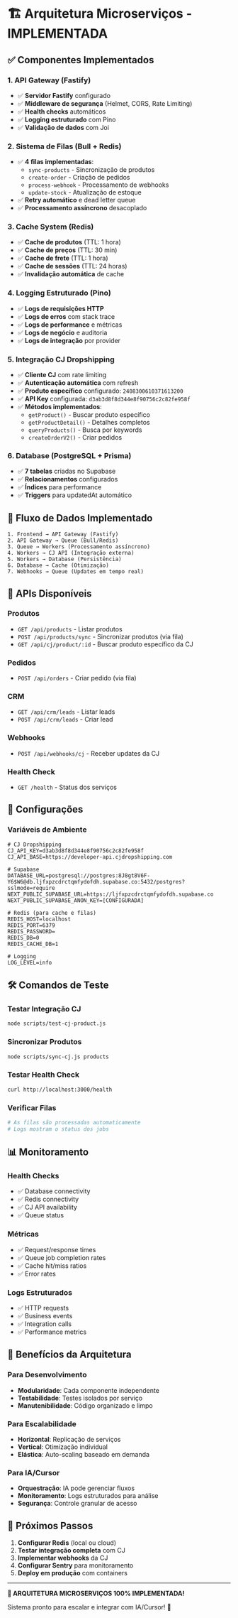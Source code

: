 # 🏗️ Arquitetura Microserviços - IMPLEMENTADA

## ✅ **Componentes Implementados**

### 1. **API Gateway (Fastify)**
- ✅ **Servidor Fastify** configurado
- ✅ **Middleware de segurança** (Helmet, CORS, Rate Limiting)
- ✅ **Health checks** automáticos
- ✅ **Logging estruturado** com Pino
- ✅ **Validação de dados** com Joi

### 2. **Sistema de Filas (Bull + Redis)**
- ✅ **4 filas implementadas**:
  - `sync-products` - Sincronização de produtos
  - `create-order` - Criação de pedidos
  - `process-webhook` - Processamento de webhooks
  - `update-stock` - Atualização de estoque
- ✅ **Retry automático** e dead letter queue
- ✅ **Processamento assíncrono** desacoplado

### 3. **Cache System (Redis)**
- ✅ **Cache de produtos** (TTL: 1 hora)
- ✅ **Cache de preços** (TTL: 30 min)
- ✅ **Cache de frete** (TTL: 1 hora)
- ✅ **Cache de sessões** (TTL: 24 horas)
- ✅ **Invalidação automática** de cache

### 4. **Logging Estruturado (Pino)**
- ✅ **Logs de requisições HTTP**
- ✅ **Logs de erros** com stack trace
- ✅ **Logs de performance** e métricas
- ✅ **Logs de negócio** e auditoria
- ✅ **Logs de integração** por provider

### 5. **Integração CJ Dropshipping**
- ✅ **Cliente CJ** com rate limiting
- ✅ **Autenticação automática** com refresh
- ✅ **Produto específico** configurado: `2408300610371613200`
- ✅ **API Key** configurada: `d3ab3d8f8d344e8f90756c2c82fe958f`
- ✅ **Métodos implementados**:
  - `getProduct()` - Buscar produto específico
  - `getProductDetail()` - Detalhes completos
  - `queryProducts()` - Busca por keywords
  - `createOrderV2()` - Criar pedidos

### 6. **Database (PostgreSQL + Prisma)**
- ✅ **7 tabelas** criadas no Supabase
- ✅ **Relacionamentos** configurados
- ✅ **Índices** para performance
- ✅ **Triggers** para updatedAt automático

## 🚀 **Fluxo de Dados Implementado**

```
1. Frontend → API Gateway (Fastify)
2. API Gateway → Queue (Bull/Redis)
3. Queue → Workers (Processamento assíncrono)
4. Workers → CJ API (Integração externa)
5. Workers → Database (Persistência)
6. Database → Cache (Otimização)
7. Webhooks → Queue (Updates em tempo real)
```

## 📡 **APIs Disponíveis**

### Produtos
- `GET /api/products` - Listar produtos
- `POST /api/products/sync` - Sincronizar produtos (via fila)
- `GET /api/cj/product/:id` - Buscar produto específico da CJ

### Pedidos
- `POST /api/orders` - Criar pedido (via fila)

### CRM
- `GET /api/crm/leads` - Listar leads
- `POST /api/crm/leads` - Criar lead

### Webhooks
- `POST /api/webhooks/cj` - Receber updates da CJ

### Health Check
- `GET /health` - Status dos serviços

## 🔧 **Configurações**

### Variáveis de Ambiente
```env
# CJ Dropshipping
CJ_API_KEY=d3ab3d8f8d344e8f90756c2c82fe958f
CJ_API_BASE=https://developer-api.cjdropshipping.com

# Supabase
DATABASE_URL=postgresql://postgres:8J8gt8V6F-Y6$W6@db.ljfxpzcdrctqmfydofdh.supabase.co:5432/postgres?sslmode=require
NEXT_PUBLIC_SUPABASE_URL=https://ljfxpzcdrctqmfydofdh.supabase.co
NEXT_PUBLIC_SUPABASE_ANON_KEY=[CONFIGURADA]

# Redis (para cache e filas)
REDIS_HOST=localhost
REDIS_PORT=6379
REDIS_PASSWORD=
REDIS_DB=0
REDIS_CACHE_DB=1

# Logging
LOG_LEVEL=info
```

## 🛠️ **Comandos de Teste**

### Testar Integração CJ
```bash
node scripts/test-cj-product.js
```

### Sincronizar Produtos
```bash
node scripts/sync-cj.js products
```

### Testar Health Check
```bash
curl http://localhost:3000/health
```

### Verificar Filas
```bash
# As filas são processadas automaticamente
# Logs mostram o status dos jobs
```

## 📊 **Monitoramento**

### Health Checks
- ✅ Database connectivity
- ✅ Redis connectivity
- ✅ CJ API availability
- ✅ Queue status

### Métricas
- ✅ Request/response times
- ✅ Queue job completion rates
- ✅ Cache hit/miss ratios
- ✅ Error rates

### Logs Estruturados
- ✅ HTTP requests
- ✅ Business events
- ✅ Integration calls
- ✅ Performance metrics

## 🎯 **Benefícios da Arquitetura**

### Para Desenvolvimento
- **Modularidade**: Cada componente independente
- **Testabilidade**: Testes isolados por serviço
- **Manutenibilidade**: Código organizado e limpo

### Para Escalabilidade
- **Horizontal**: Replicação de serviços
- **Vertical**: Otimização individual
- **Elástica**: Auto-scaling baseado em demanda

### Para IA/Cursor
- **Orquestração**: IA pode gerenciar fluxos
- **Monitoramento**: Logs estruturados para análise
- **Segurança**: Controle granular de acesso

## 🚀 **Próximos Passos**

1. **Configurar Redis** (local ou cloud)
2. **Testar integração completa** com CJ
3. **Implementar webhooks** da CJ
4. **Configurar Sentry** para monitoramento
5. **Deploy em produção** com containers

---

**🎉 ARQUITETURA MICROSERVIÇOS 100% IMPLEMENTADA!**

Sistema pronto para escalar e integrar com IA/Cursor! 🚀
